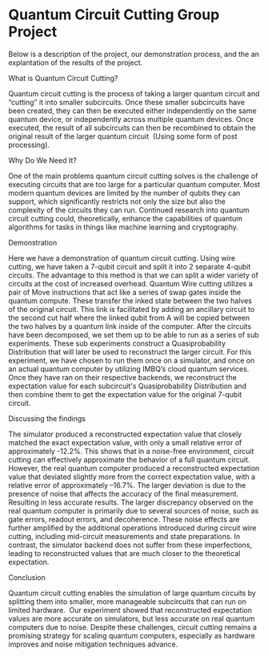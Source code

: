 
# Quantum Circuit Cutting Group Project 

Below is a description of the project, our demonstration process, and the an explantation of the results of the project. 

What is Quantum Circuit Cutting? 

Quantum circuit cutting is the process of taking a larger quantum circuit and “cutting” it into smaller subcircuits.
Once these smaller subcircuits have been created, they can then be executed either independently on the same quantum device, or independently across multiple quantum devices.
Once executed, the result of all subcircuits can then be recombined to obtain the original result of the larger quantum circuit  (Using some form of post processing).

Why Do We Need It?

One of the main problems quantum circuit cutting solves is the challenge of executing circuits that are too large for a particular quantum computer. 
Most modern quantum devices are limited by the number of qubits they can support, which significantly restricts not only the size but also the complexity of the circuits they can run.
Continued research into quantum circuit cutting could, theoretically, enhance the capabilities of quantum algorithms for tasks in things like machine learning and cryptography.

Demonstration

Here we have a demonstration of quantum circuit cutting. Using wire cutting, we have taken a 7-qubit circuit and split it into 2 separate 4-qubit circuits. The advantage to this method is that we can split a wider variety of circuits at the cost of increased overhead.
Quantum Wire cutting utilizes a pair of Move instructions that act like a series of swap gates inside the quantum compute. These transfer the inked state between the two halves of the original circuit. This link is facilitated by adding an ancillary circuit to the second cut half where the linked qubit from A will be copied between the two halves by a quantum link inside of the computer.
After the circuits have been decomposed, we set them up to be able to run as a series of sub experiments. These sub experiments construct a Quasiprobability Distribution that will later be used to reconstruct the larger circuit.
For this experiment, we have chosen to run them once on a simulator, and once on an actual quantum computer by utilizing IMBQ’s cloud quantum services.
Once they have ran on their respective backends, we reconstruct the expectation value for each subcircuit's Quasiprobability Distribution and then combine them to get the expectation value for the original 7-qubit circuit.

Discussing the findings

The simulator produced a reconstructed expectation value that closely matched the exact expectation value, with only a small relative error of approximately -12.2%. This shows that in a noise-free environment, circuit cutting can effectively approximate the behavior of a full quantum circuit. 
However, the real quantum computer produced a reconstructed expectation value that deviated slightly more from the correct expectation value, with a relative error of approximately –16.7%. The larger deviation is due to the presence of noise that affects the accuracy of the final measurement.  Resulting in less accurate results. 
The larger discrepancy observed on the real quantum computer is primarily due to several sources of noise, such as gate errors, readout errors, and decoherence. These noise effects are further amplified by the additional operations introduced during circuit wire cutting, including mid-circuit measurements and state preparations. In contrast, the simulator backend does not suffer from these imperfections, leading to reconstructed values that are much closer to the theoretical expectation.

Conclusion

Quantum circuit cutting enables the simulation of large quantum circuits by splitting them into smaller, more manageable subcircuits that can run on limited hardware. 
Our experiment showed that reconstructed expectation values are more accurate on simulators, but less accurate on real quantum computers due to noise. 
Despite these challenges, circuit cutting remains a promising strategy for scaling quantum computers, especially as hardware improves and noise mitigation techniques advance. 
